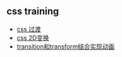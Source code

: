 ## css training
* [css 过渡](https://jiafengz.github.io/css-training/task1/transition.html)
* [css 2D变换](https://jiafengz.github.io/css-training/task2/transform.html)
* [transition和transform结合实现动画](https://jiafengz.github.io/css-training/task3/cssCatAnimation.html)
